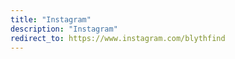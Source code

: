 ```yaml
---
title: "Instagram"
description: "Instagram"
redirect_to: https://www.instagram.com/blythfind
---
```

